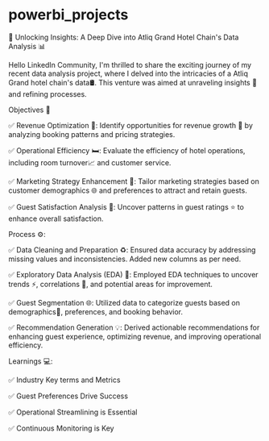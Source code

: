 # powerbi_projects
🏨 Unlocking Insights: A Deep Dive into Atliq Grand Hotel Chain's Data Analysis 📊

Hello LinkedIn Community,
I'm thrilled to share the exciting journey of my recent data analysis project, where I delved into the intricacies of a Atliq Grand hotel chain's data🛢. This venture was aimed at unraveling insights 👀 and refining processes.

Objectives 🎯

✅ Revenue Optimization 📶: Identify opportunities for revenue growth 🚀 by analyzing booking patterns and pricing strategies.

✅ Operational Efficiency 🛏️: Evaluate the efficiency of hotel operations, including room turnover📈 and customer service.

✅ Marketing Strategy Enhancement 📢: Tailor marketing strategies based on customer demographics 🌐 and preferences to attract and retain guests.

✅ Guest Satisfaction Analysis 👥: Uncover patterns in guest ratings ⭐ to enhance overall satisfaction.

Process ⚙️:

✅ Data Cleaning and Preparation ♻️: Ensured data accuracy by addressing missing values and inconsistencies. Added new columns as per need.

✅ Exploratory Data Analysis (EDA) 🔎: Employed EDA techniques to uncover trends ⚡, correlations 🔗, and potential areas for improvement.

✅ Guest Segmentation 🌐: Utilized data to categorize guests based on demographics📍, preferences, and booking behavior.

✅ Recommendation Generation 💡: Derived actionable recommendations for enhancing guest experience, optimizing revenue, and improving operational efficiency.

Learnings 💻:

✅ Industry Key terms and Metrics

✅ Guest Preferences Drive Success

✅ Operational Streamlining is Essential

✅ Continuous Monitoring is Key
